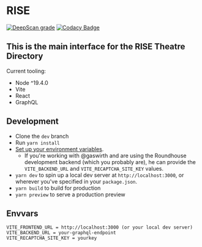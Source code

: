 # RISE

[![DeepScan grade](https://deepscan.io/api/teams/14424/projects/23596/branches/718895/badge/grade.svg)](https://deepscan.io/dashboard#view=project\&tid=14424\&pid=23596\&bid=718895)
[![Codacy Badge](https://app.codacy.com/project/badge/Grade/64f466be6e654cd2a2bb790971fb07ef)](https://app.codacy.com/gh/roundhousedesigns/rise-frontend/dashboard?utm_source=gh\&utm_medium=referral\&utm_content=\&utm_campaign=Badge_grade)

## This is the main interface for the RISE Theatre Directory

Current tooling:

*   Node ^19.4.0
*   Vite
*   React
*   GraphQL

## Development

*   Clone the `dev` branch
*   Run `yarn install`
*   [Set up your environment variables](#envvars).
    *   If you're working with @gaswirth and are using the Roundhouse development backend (which you probably are),
        he can provide the `VITE_BACKEND_URL` and `VITE_RECAPTCHA_SITE_KEY` values.
*   `yarn dev` to spin up a local dev server at `http://localhost:3000`, or wherever you've specified in your `package.json`.
*   `yarn build` to build for production
*   `yarn preview` to serve a production preview

## Envvars

    VITE_FRONTEND_URL = http://localhost:3000 (or your local dev server)
    VITE_BACKEND_URL = your-graphql-endpoint
    VITE_RECAPTCHA_SITE_KEY = yourkey
